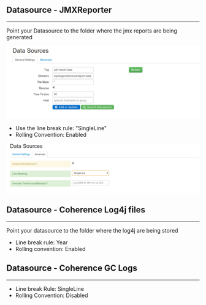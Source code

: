 ## Datasource - JMXReporter 
---
Point your Datasource to the folder where the jmx reports are being generated

 ![](docs/images/ds-jmxreporter-0.png)

 * Use the line break rule: "SingleLine"
 * Rolling Convention: Enabled

 ![](docs/images/ds-jmxreporter-1.png)


## Datasource - Coherence Log4j files
---

Point your datasource to the folder where the log4j are being stored

 * Line break rule: Year
 * Rolling convention: Enabled




## Datasource - Coherence GC Logs
---

 * Line break Rule: SingleLine
 * Rolling Convention: Disabled




